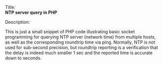 Title:<br/>
<b>NTP server query in PHP</b>

Description:<br/>
<p>This is just a small snippet of PHP code illustrating basic socket programming for querying NTP server (network time) from multiple hosts, as well as the corresponding roundtrip time via ping. Normally, NTP is not used for sub-second precision, but roundtrip reporting is a verification that the delay is indeed much smaller 1 sec and the reported time is accurate down to seconds.